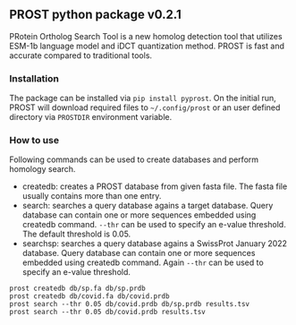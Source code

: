 ## PROST python package v0.2.1

PRotein Ortholog Search Tool is a new homolog detection tool that utilizes ESM-1b language model and iDCT quantization method.
PROST is fast and accurate compared to traditional tools. 

### Installation

The package can be installed via `pip install pyprost`.
On the initial run, PROST will download required files to `~/.config/prost` or an user defined directory via `PROSTDIR` environment variable.

### How to use

Following commands can be used to create databases and perform homology search.

* createdb: creates a PROST database from given fasta file. The fasta file usually contains more than one entry.
* search: searches a query database agains a target database. Query database can contain one or more sequences embedded using createdb command. `--thr` can be used to specify an e-value threshold. The default threshold is 0.05.
* searchsp: searches a query database agains a SwissProt January 2022 database. Query database can contain one or more sequences embedded using createdb command. Again `--thr` can be used to specify an e-value threshold. 

```
prost createdb db/sp.fa db/sp.prdb
prost createdb db/covid.fa db/covid.prdb
prost search --thr 0.05 db/covid.prdb db/sp.prdb results.tsv
prost search --thr 0.05 db/covid.prdb results.tsv
```

